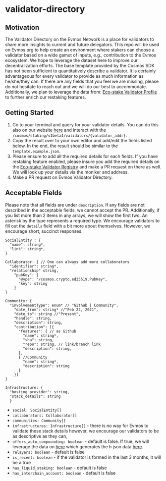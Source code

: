 # validator-directory

## Motivation

The Validator Directory on the Evmos Network is a place for validators to share more insights to current and future delegators. This repo will be used on Evmos.org to help create an environment where stakers can choose a validator based on a wide gamut of inputs, e.g., contribution to the Evmos ecosystem. We hope to leverage the dataset here to improve our decentralization efforts. The base template provided by the Cosmos SDK has not been sufficient to quantitatively describe a validator. It is certainly advantageous for every validator to provide as much information as he/she/they can. If there are any fields that you feel we are missing, please do not hesitate to reach out and we will do our best to accommodate. Additionally, we plan to leverage the data from: [Eco-stake Validator Profile](https://github.com/eco-stake/validator-registry) to further enrich our restaking features.

## Getting Started

1. Go to your terminal and query for your validator details. You can do this also on our website [here](https://api.evmos.org) and interact with the `/cosmos/staking/v1beta1/validators/{validator_addr}`.
2. Copy the result over to your own editor and add/edit the fields listed below. In the end, the result should be similar to the `template.example.json`.
3. Please ensure to add all the required details for each fields. If you have restaking feature enabled, please insure you add the required details on the [Eco-stake Validator Registry](https://github.com/eco-stake/validator-registry) and make a PR request on there as well. We will look up your details via the moniker and address.
4. Make a PR request on Evmos Validator Directory.

## Acceptable Fields

Please note that all fields are under `description`. If any fields are not described in the acceptable fields, we cannot accept the PR. Additionally, if you list more than 2 items in any arrays, we will show the first two. An asterisk by the type represents a required type. We encourage validators to fill out the `details` field with a bit more about themselves. However, we encourage short, succinct responses.

```
SocialEntity : {
  "name": string*,
  "link": string*,
}
```

```
Collaborator: { // One can always add more collaborators
  "identifier": string*,
  "relationship" string,
    "pubKey": {
      "@ype": "/cosmos.crypto.ed25519.PubKey",
      "key": string
    }
}
```

```
Community: {
  "involvementType": enum* // "Github | Community",
    "date_from": string* //"Feb 22, 2021",
    "date_to": string //"Present",
    "handle": string,
    "description": string,
    "contribution": [{
      "features": { // as Github
        "name": string*,
        "sha": string,
        "repo": string, // link/branch link
        "description": string,
      },
      { //Community
        "name": string*,
        "description": string
      }
    }]
}
```

```
Infrastructure: {
  "hosting_provider": string,
  "stack_details": string
  }
```

- `social: SocialEntity[]`
- `collaborators: Collaborator[]`
- `communities: Community[]`
- `infrastructures: Infrastructure[]` - there is no way for Evmos to validate these stack details however, we encourage our validators to be as descriptive as they can,
- `offers_auto_compounding: boolean` - default is false. If true, we will leverage the data on [here](https://github.com/eco-stake/validator-registry) which generates the h json data [here](https://validators.cosmos.directory/chains/evmos).
- `relayers: boolean` - default is false
- `is_recent: boolean` - if the validator is formed in the last 3 months, it will be a true
- `has_liquid_staking: boolean` - default is false
- `has_interchain_account: boolean` - default is false
